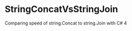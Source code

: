 StringConcatVsStringJoin
========================

Comparing speed of string.Concat to string.Join with C# 4
